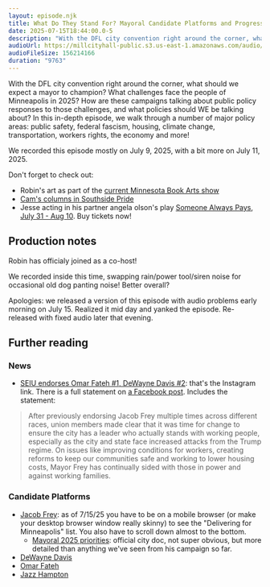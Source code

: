 ```yaml
---
layout: episode.njk
title: What Do They Stand For? Mayoral Candidate Platforms and Progressive Policy
date: 2025-07-15T18:44:00.0-5
description: "With the DFL city convention right around the corner, what should we expect a mayor to champion? What challenges face the people of Minneapolis in 2025? How are these campaigns talking about public policy responses to those challenges, and what policies should WE be talking about? In this in-depth episode, we walk through a number of major policy areas: public safety, federal fascism, housing, climate change, transportation, workers rights, the economy and more! Recorded 7/9/25 and 7/11/25."
audioUrl: https://millcityhall-public.s3.us-east-1.amazonaws.com/audio/250709-platform-final-fixed.mp3
audioFileSize: 156214166
duration: "9763"
---
```


With the DFL city convention right around the corner, what should we expect a mayor to champion? What challenges face the people of Minneapolis in 2025? How are these campaigns talking about public policy responses to those challenges, and what policies should WE be talking about? In this in-depth episode, we walk through a number of major policy areas: public safety, federal fascism, housing, climate change, transportation, workers rights, the economy and more!

We recorded this episode mostly on July 9, 2025, with a bit more on July 11, 2025.

Don't forget to check out:

* Robin's art as part of the [current Minnesota Book Arts show](https://mnbookarts.org/exhibitions-upload/main-gallery-studiomates-creating-in-shared-space)
* [Cam's columns in Southside Pride](https://southsidepride.com/category/columnists/cam-gordon/cams-corner/)
* Jesse acting in his partner angela olson's play [Someone Always Pays, July 31 - Aug 10](https://minnesotafringe.org/shows/2025/someone-always-pays). Buy tickets now!

## Production notes

Robin has officialy joined as a co-host!

We recorded inside this time, swapping rain/power tool/siren noise for occasional old dog panting noise! Better overall?

Apologies: we released a version of this episode with audio problems early morning on July 15. Realized it mid day and yanked the episode. Re-released with fixed audio later that evening.

## Further reading

### News

* [SEIU endorses Omar Fateh #1, DeWayne Davis #2](https://www.instagram.com/p/DL0DSpHOZfd/): that's the Instagram link. There is a full statement on [a Facebook post](https://www.facebook.com/story.php?story_fbid=1130878169060996&id=100064164693746&rdid=sYVZ77PmhMDi1Lu3). Includes the statement:

> After previously endorsing Jacob Frey multiple times across different races, union members made clear that it was time for change to ensure the city has a leader who actually stands with working people, especially as the city and state face increased attacks from the Trump regime. On issues like improving conditions for workers, creating reforms to keep our communities safe and working to lower housing costs, Mayor Frey has continually sided with those in power and against working families. 


### Candidate Platforms

* [Jacob Frey](https://www.jacobfrey.org/): as of 7/15/25 you have to be on a mobile browser (or make your desktop browser window really skinny) to see the "Delivering for Minneapolis" list. You also have to scroll down almost to the bottom.
  * [Mayoral 2025 priorities](https://www.minneapolismn.gov/news/2025/march/mayor-2025-priorities/): official city doc, not super obvious, but more detailed than anything we've seen from his campaign so far.
* [DeWayne Davis](https://www.dewayneforminneapolis.com/priorities)
* [Omar Fateh](https://www.fatehformayor.com/vision)
* [Jazz Hampton](https://www.jazzformayor.com/vision)


